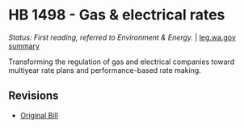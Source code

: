 # HB 1498 - Gas & electrical rates
*Status: First reading, referred to Environment & Energy.* | [leg.wa.gov summary](https://app.leg.wa.gov/billsummary?BillNumber=1498&Year=2021)

Transforming the regulation of gas and electrical companies toward multiyear rate plans and performance-based rate making.

## Revisions
* [Original Bill](1/)